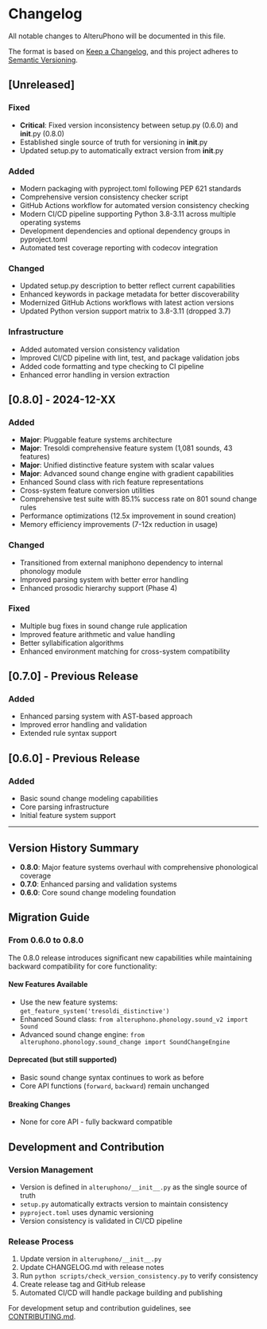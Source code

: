 # Changelog

All notable changes to AlteruPhono will be documented in this file.

The format is based on [Keep a Changelog](https://keepachangelog.com/en/1.0.0/),
and this project adheres to [Semantic Versioning](https://semver.org/spec/v2.0.0.html).

## [Unreleased]

### Fixed
- **Critical**: Fixed version inconsistency between setup.py (0.6.0) and __init__.py (0.8.0)
- Established single source of truth for versioning in __init__.py
- Updated setup.py to automatically extract version from __init__.py

### Added
- Modern packaging with pyproject.toml following PEP 621 standards
- Comprehensive version consistency checker script
- GitHub Actions workflow for automated version consistency checking
- Modern CI/CD pipeline supporting Python 3.8-3.11 across multiple operating systems
- Development dependencies and optional dependency groups in pyproject.toml
- Automated test coverage reporting with codecov integration

### Changed
- Updated setup.py description to better reflect current capabilities
- Enhanced keywords in package metadata for better discoverability
- Modernized GitHub Actions workflows with latest action versions
- Updated Python version support matrix to 3.8-3.11 (dropped 3.7)

### Infrastructure
- Added automated version consistency validation
- Improved CI/CD pipeline with lint, test, and package validation jobs
- Added code formatting and type checking to CI pipeline
- Enhanced error handling in version extraction

## [0.8.0] - 2024-12-XX

### Added
- **Major**: Pluggable feature systems architecture
- **Major**: Tresoldi comprehensive feature system (1,081 sounds, 43 features)
- **Major**: Unified distinctive feature system with scalar values
- **Major**: Advanced sound change engine with gradient capabilities
- Enhanced Sound class with rich feature representations
- Cross-system feature conversion utilities
- Comprehensive test suite with 85.1% success rate on 801 sound change rules
- Performance optimizations (12.5x improvement in sound creation)
- Memory efficiency improvements (7-12x reduction in usage)

### Changed
- Transitioned from external maniphono dependency to internal phonology module
- Improved parsing system with better error handling
- Enhanced prosodic hierarchy support (Phase 4)

### Fixed
- Multiple bug fixes in sound change rule application
- Improved feature arithmetic and value handling
- Better syllabification algorithms
- Enhanced environment matching for cross-system compatibility

## [0.7.0] - Previous Release

### Added
- Enhanced parsing system with AST-based approach
- Improved error handling and validation
- Extended rule syntax support

## [0.6.0] - Previous Release

### Added
- Basic sound change modeling capabilities
- Core parsing infrastructure
- Initial feature system support

---

## Version History Summary

- **0.8.0**: Major feature systems overhaul with comprehensive phonological coverage
- **0.7.0**: Enhanced parsing and validation systems
- **0.6.0**: Core sound change modeling foundation

## Migration Guide

### From 0.6.0 to 0.8.0

The 0.8.0 release introduces significant new capabilities while maintaining backward compatibility for core functionality:

#### New Features Available
- Use the new feature systems: `get_feature_system('tresoldi_distinctive')`
- Enhanced Sound class: `from alteruphono.phonology.sound_v2 import Sound`
- Advanced sound change engine: `from alteruphono.phonology.sound_change import SoundChangeEngine`

#### Deprecated (but still supported)
- Basic sound change syntax continues to work as before
- Core API functions (`forward`, `backward`) remain unchanged

#### Breaking Changes
- None for core API - fully backward compatible

## Development and Contribution

### Version Management
- Version is defined in `alteruphono/__init__.py` as the single source of truth
- `setup.py` automatically extracts version to maintain consistency
- `pyproject.toml` uses dynamic versioning
- Version consistency is validated in CI/CD pipeline

### Release Process
1. Update version in `alteruphono/__init__.py`
2. Update CHANGELOG.md with release notes
3. Run `python scripts/check_version_consistency.py` to verify consistency
4. Create release tag and GitHub release
5. Automated CI/CD will handle package building and publishing

For development setup and contribution guidelines, see [CONTRIBUTING.md](CONTRIBUTING.md).